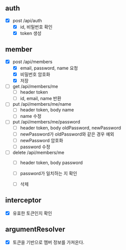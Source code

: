 ## auth
- [x] post /api/auth
    - [x] id, 비밀번호 확인
    - [x] token 생성

## member
- [x] post /api/members
    - [X] email, password, name 요청
    - [x] 비밀번호 암호화
    - [x] 저장

- [ ] get /api/members/me
    - [ ] header token
    - [ ] id, email, name 반환

- [ ] put /api/members/me/name
    - [ ] header token, body name
    - [ ] name 수정

- [ ] put /api/members/me/password
    - [ ] header token, body oldPassword, newPassword
    - [ ] newPassword가 oldPassword와 같은 경우 예외
    - [ ] newPassword 암호화
    - [ ] password 수정

- [ ] delete /api/members/me
    - [ ] header token, body password
    - [ ] password가 일치하는 지 확인
    - [ ] 삭제


## interceptor
- [x] 유효한 토큰인지 확인

## argumentResolver
- [x] 토큰을 기반으로 멤버 정보를 가져온다.
